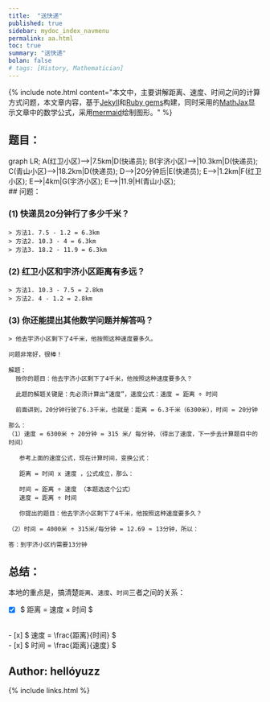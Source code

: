 ```yaml
---
title:  "送快递"
published: true
sidebar: mydoc_index_navmenu
permalink: aa.html
toc: true
summary: "送快递"
bolan: false
# tags: [History, Mathematician]
---
```


{% include note.html content="本文中，主要讲解距离、速度、时间之间的计算方式问题，本文章内容，基于<a href='https://jekyllrb.com/' target='_blank'>Jekyll</a>和<a href='https://gems.ruby-china.com/' target='_blank'>Ruby gems</a>构建，同时采用的<a href='https://github.com/mathjax/MathJax' target='_blank'>MathJax</a>显示文章中的数学公式，采用<a href='https://github.com/mermaid-js/mermaid' target='_blank'>mermaid</a>绘制图形。" %}

<div id="toc"></div>

## 题目：
<div class="mermaid">
    graph LR;
        A(红卫小区)-->|7.5km|D(快递员);
        B(宇济小区)-->|10.3km|D(快递员);
        C(青山小区)-->|18.2km|D(快递员);
        D-->|20分钟后|E(快递员);
        E-->|1.2km|F(红卫小区);
        E-->|4km|G(宇济小区);
        E-->|11.9|H(青山小区);
        
</div>
## 问题：

### (1) 快递员20分钟行了多少千米？
```
> 方法1. 7.5 - 1.2 = 6.3km
> 方法2. 10.3 - 4 = 6.3km
> 方法3. 18.2 - 11.9 = 6.3km
```
### (2) 红卫小区和宇济小区距离有多远？

```
> 方法1. 10.3 - 7.5 = 2.8km
> 方法2. 4 - 1.2 = 2.8km
```
### (3) 你还能提出其他数学问题并解答吗？
```
> 他去宇济小区剩下了4千米，他按照这种速度要多久。

问题非常好，很棒！

解题：
  按你的题目：他去宇济小区剩下了4千米，他按照这种速度要多久？

  此题的解题关键是：先必须计算出“速度”，速度公式：速度 = 距离 ÷ 时间

  前面讲到，20分钟行驶了6.3千米，也就是：距离 = 6.3千米（6300米），时间 = 20分钟

那么：
（1）速度 = 6300米 ÷ 20分钟 = 315 米/ 每分钟，（得出了速度，下一步去计算题目中的时间）

   参考上面的速度公式，现在计算时间，变换公式：

   距离 = 时间 x 速度 ，公式成立，那么：

   时间 = 距离 ÷ 速度 （本题选这个公式）
   速度 = 距离 ÷ 时间

   你提出的题目：他去宇济小区剩下了4千米，他按照这种速度要多久？

（2）时间 = 4000米 ÷ 315米/每分钟 = 12.69 ≈ 13分钟，所以：

答：到宇济小区约需要13分钟
```
## 总结：
本地的重点是，搞清楚`距离`、`速度`、`时间`三者之间的关系：

 - [x] $ 距离 = 速度 × 时间 $  
<br>  
 - [x] $ 速度 = \frac{距离}{时间} $  
<br>  
 - [x] $ 时间 = \frac{距离}{速度} $ 

## Author: hellóyuzz

<!-- this handles the automatic toc. use ## for subheads to auto-generate the on-page minitoc. if you use html tags, you must supply an ID for the heading element in order for it to appear in the minitoc. -->
<script>
$( document ).ready(function() {
  // Handler for .ready() called.

$('#toc').toc({ minimumHeaders: 0, listType: 'ul', showSpeed: 0, headers: 'h2,h3,h4' });

/* this offset helps account for the space taken up by the floating toolbar. */
$('#toc').on('click', 'a', function() {
  var target = $(this.getAttribute('href'))
    , scroll_target = target.offset().top

  $(window).scrollTop(scroll_target - 10);
  return false
})
  
});
</script>
{% include links.html %}